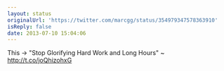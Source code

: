 ```yaml
---
layout: status
originalUrl: 'https://twitter.com/marcgg/status/354979347578363910'
isReply: false
date: 2013-07-10 15:04:06
---
```


This -&gt; "Stop Glorifying Hard Work and Long Hours" ~ http://t.co/joQhizohxG
